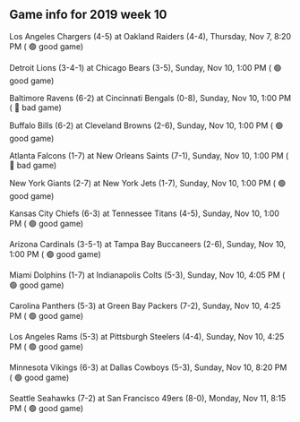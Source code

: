 ## Game info for 2019 week 10
Los Angeles Chargers (4-5) at Oakland Raiders (4-4), Thursday, Nov 7, 8:20 PM (	:green_circle: good game)



Detroit Lions (3-4-1) at Chicago Bears (3-5), Sunday, Nov 10, 1:00 PM (	:green_circle: good game)

Baltimore Ravens (6-2) at Cincinnati Bengals (0-8), Sunday, Nov 10, 1:00 PM (	:red_circle: bad game)

Buffalo Bills (6-2) at Cleveland Browns (2-6), Sunday, Nov 10, 1:00 PM (	:green_circle: good game)

Atlanta Falcons (1-7) at New Orleans Saints (7-1), Sunday, Nov 10, 1:00 PM (	:red_circle: bad game)

New York Giants (2-7) at New York Jets (1-7), Sunday, Nov 10, 1:00 PM (	:green_circle: good game)

Kansas City Chiefs (6-3) at Tennessee Titans (4-5), Sunday, Nov 10, 1:00 PM (	:green_circle: good game)

Arizona Cardinals (3-5-1) at Tampa Bay Buccaneers (2-6), Sunday, Nov 10, 1:00 PM (	:green_circle: good game)



Miami Dolphins (1-7) at Indianapolis Colts (5-3), Sunday, Nov 10, 4:05 PM (	:green_circle: good game)

Carolina Panthers (5-3) at Green Bay Packers (7-2), Sunday, Nov 10, 4:25 PM (	:green_circle: good game)

Los Angeles Rams (5-3) at Pittsburgh Steelers (4-4), Sunday, Nov 10, 4:25 PM (	:green_circle: good game)



Minnesota Vikings (6-3) at Dallas Cowboys (5-3), Sunday, Nov 10, 8:20 PM (	:green_circle: good game)



Seattle Seahawks (7-2) at San Francisco 49ers (8-0), Monday, Nov 11, 8:15 PM (	:green_circle: good game)

